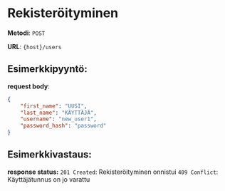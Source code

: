 # Rekisteröityminen

**Metodi**: `POST`

**URL**: `{host}/users`


## Esimerkkipyyntö:

**request body**: 

```json
{
    "first_name": "UUSI",
    "last_name": "KÄYTTÄJÄ",
    "username": "new_user1",
    "password_hash": "password"
}

```

## Esimerkkivastaus:

**response status:** `201 Created`: Rekisteröityminen onnistui
                     `409 Conflict`: Käyttäjätunnus on jo varattu
